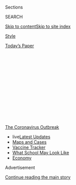 <div id="app">

<div>

<div>

<div>

<div class="NYTAppHideMasthead css-1q2w90k e1suatyy0">

<div class="section css-ui9rw0 e1suatyy2">

<div class="css-eph4ug er09x8g0">

<div class="css-6n7j50">

</div>

<span class="css-1dv1kvn">Sections</span>

<div class="css-10488qs">

<span class="css-1dv1kvn">SEARCH</span>

</div>

[Skip to content](#site-content)[Skip to site
index](#site-index)

</div>

<div id="masthead-section-label" class="css-1wr3we4 eaxe0e00">

[Style](https://www.nytimes.com/section/style)

</div>

<div class="css-10698na e1huz5gh0">

</div>

</div>

<div id="masthead-bar-one" class="section hasLinks css-15hmgas e1csuq9d3">

<div class="css-uqyvli e1csuq9d0">

</div>

<div class="css-1uqjmks e1csuq9d1">

</div>

<div class="css-9e9ivx">

[](https://myaccount.nytimes.com/auth/login?response_type=cookie&client_id=vi)

</div>

<div class="css-1bvtpon e1csuq9d2">

[Today’s
Paper](https://www.nytimes.com/section/todayspaper)

</div>

</div>

</div>

</div>

<div data-aria-hidden="false">

<div id="site-content" data-role="main">

<div>

<div class="css-1aor85t" style="opacity:0.000000001;z-index:-1;visibility:hidden">

<div class="css-1hqnpie">

<div class="css-epjblv">

<span class="css-17xtcya">[Style](/section/style)</span><span class="css-x15j1o">|</span><span class="css-fwqvlz">Rich
City Tykes Swell Schools in Hamptons and Hudson
Valley</span>

</div>

<div class="css-k008qs">

<div class="css-1iwv8en">

<span class="css-18z7m18"></span>

<div>

</div>

</div>

<span class="css-1n6z4y">https://nyti.ms/3i12VET</span>

<div class="css-1705lsu">

<div class="css-4xjgmj">

<div class="css-4skfbu" data-role="toolbar" data-aria-label="Social Media Share buttons, Save button, and Comments Panel with current comment count" data-testid="share-tools">

  - 
  - 
  - 
  - 
    
    <div class="css-6n7j50">
    
    </div>

  - 

</div>

</div>

</div>

</div>

</div>

</div>

<div id="NYT_TOP_BANNER_REGION" class="css-13pd83m">

<div>

<div id="styln-prism-menu-1592847958612" class="section interactive-content interactive-size-medium css-1edisqu">

<div class="css-17ih8de interactive-body">

<div id="scroll-container" class="css-1gj85ro">

[<span class="styln-title-wrap"><span class="css-1pje3qr">The
Coronavirus</span><span class="css-1pje3qr">
Outbreak</span></span>](https://www.nytimes.com/news-event/coronavirus?action=click&pgtype=Article&state=default&region=TOP_BANNER&context=storylines_menu)

  - <span class="css-kqxiym" data-emphasize="true">live</span>[Latest
    Updates](https://www.nytimes.com/2020/08/01/world/coronavirus-covid-19.html?action=click&pgtype=Article&state=default&region=TOP_BANNER&context=storylines_menu)
  - [Maps and
    Cases](https://www.nytimes.com/interactive/2020/us/coronavirus-us-cases.html?action=click&pgtype=Article&state=default&region=TOP_BANNER&context=storylines_menu)
  - [Vaccine
    Tracker](https://www.nytimes.com/interactive/2020/science/coronavirus-vaccine-tracker.html?action=click&pgtype=Article&state=default&region=TOP_BANNER&context=storylines_menu)
  - [What School May Look
    Like](https://www.nytimes.com/interactive/2020/07/29/us/schools-reopening-coronavirus.html?action=click&pgtype=Article&state=default&region=TOP_BANNER&context=storylines_menu)
  - [Economy](https://www.nytimes.com/live/2020/07/31/business/stock-market-today-coronavirus?action=click&pgtype=Article&state=default&region=TOP_BANNER&context=storylines_menu)

</div>

</div>

</div>

</div>

</div>

<div id="top-wrapper" class="css-1sy8kpn">

<div id="top-slug" class="css-l9onyx">

Advertisement

</div>

[Continue reading the main
story](#after-top)

<div class="ad top-wrapper" style="text-align:center;height:100%;display:block;min-height:250px">

<div id="top" class="place-ad" data-position="top" data-size-key="top">

</div>

</div>

<div id="after-top">

</div>

</div>

<div>

<div id="sponsor-wrapper" class="css-1hyfx7x">

<div id="sponsor-slug" class="css-19vbshk">

Supported by

</div>

[Continue reading the main
story](#after-sponsor)

<div id="sponsor" class="ad sponsor-wrapper" style="text-align:center;height:100%;display:block">

</div>

<div id="after-sponsor">

</div>

</div>

<div class="css-186x18t">

</div>

<div class="css-1vkm6nb ehdk2mb0">

# Rich City Tykes Swell Schools in Hamptons and Hudson Valley

</div>

New York parents of means are seeking less congested classrooms near
their second — third? — homes.

<div class="css-79elbk" data-testid="photoviewer-wrapper">

<div class="css-z3e15g" data-testid="photoviewer-wrapper-hidden">

</div>

<div class="css-1a48zt4 ehw59r15" data-testid="photoviewer-children">

![<span class="css-16f3y1r e13ogyst0" data-aria-hidden="true"> New
Avenues: the private school that caters to moguls is opening a satellite
campus.</span><span class="css-cnj6d5 e1z0qqy90" itemprop="copyrightHolder"><span class="css-1ly73wi e1tej78p0">Credit...</span><span><span>James
Heimer</span></span></span>](https://static01.nyt.com/images/2020/08/02/fashion/02HAMPTONS-SCHOOL1/02HAMPTONS-SCHOOL1-articleLarge.jpg?quality=75&auto=webp&disable=upscale)

</div>

</div>

<div class="css-18e8msd">

<div class="css-vp77d3 epjyd6m0">

<div class="css-hus3qt ey68jwv0" data-aria-hidden="true">

![Alex
Williams](https://static01.nyt.com/images/2020/05/06/reader-center/alex-williams/alex-williams-thumbLarge-v2.jpg
"Alex Williams")

</div>

<div class="css-1baulvz">

By <span class="css-1baulvz last-byline" itemprop="name">Alex
Williams</span>

</div>

</div>

  - 
    
    <div class="css-ld3wwf e16638kd2">
    
    Aug. 1,
    2020
    
    </div>

  - 
    
    <div class="css-4xjgmj">
    
    <div class="css-d8bdto" data-role="toolbar" data-aria-label="Social Media Share buttons, Save button, and Comments Panel with current comment count" data-testid="share-tools">
    
      - 
      - 
      - 
      - 
        
        <div class="css-6n7j50">
        
        </div>
    
      - 
    
    </div>
    
    </div>

</div>

</div>

<div class="section meteredContent css-1r7ky0e" name="articleBody" itemprop="articleBody">

<div class="css-1fanzo5 StoryBodyCompanionColumn">

<div class="css-53u6y8">

Carlie Lawrence, 42, a fashion executive and mother of two from
Manhattan, was facing the same fear that seemingly[every
parent](https://www.nytimes.com/2020/07/30/nyregion/pod-schools-hastings-on-hudson.html)
of school-age children has these days: what if schools don’t open in the
fall?

Luckily for her, Ms. Lawrence and her husband, who works in finance, own
a shingled, four-bedroom house in the Hamptons, where schools, she
figured, may have a better chance at opening.

So they registered their five-year old twin sons at the public
elementary school in East Hampton, and are planning to continue living
in their weekend home full-time. Her sons, she thought, would benefit
from the fresh air, far from the stresses of the pandemic-stricken city.

“The decision is driven by knowing that schools in New York City will
not be able to offer a full-time, in-school option,” Ms. Lawrence said,
“and visualizing what possibly will be a full year of two working
parents, working from home, while being cooped up all day in an
apartment with kids.”

</div>

</div>

<div class="css-1fanzo5 StoryBodyCompanionColumn">

<div class="css-53u6y8">

The nagging uncertainties facing New York City schools this fall — Will
they open? How crowded will they be? What precautions are being taken?
Will there be a resurgence of coronavirus? — have parents desperately
searching for options. For those wealthy enough to have second homes,
one obvious-seeming option is to take their children out of the city,
and transfer them to schools in the country or near the beach, where
classes tend to be smaller and the air is, in theory, cleaner.

No wonder public and private schools in second-home regions are seeing a
surge in enrollment. The influx is particularly notable in the Hamptons,
a region that usually enjoys a quiet off-season, with relatively few
year-round families with school-age children, according to local school
officials.

Andi O’Hearn, the head of advancement and operations for the [Ross
School](https://www.ross.org/) in East Hampton, an elite K-12 private
school founded by Courtney Sale Ross, the widow of Time Warner chief
[Steven J.
Ross](https://www.nytimes.com/1992/12/21/obituaries/the-creator-of-time-warner-steven-j-ross-is-dead-at-65.html),
said administrators there have received a record number of applications
for the fall.

“Due to the fear of Covid, there is a lot of uncertainty, and they’re
trying to make the best decisions for their children,” Ms. O’Hearn said,
referring to anxious parents from the city.

The nonprofit school, whose annual tuition ranges from $22,700 to
$45,000 for day students (boarding students pay $74,000), features a
tennis academy and courses in social entrepreneurship, robotics and
figurative sculpture. More important, it plans to open full-time in the
fall, with 15 tents for outdoor learning on the 63-acre grounds, and
pupils separated into learning pods, organized by grade level or high
school section, to minimize exposure to other students.

</div>

</div>

<div class="css-1fanzo5 StoryBodyCompanionColumn">

<div class="css-53u6y8">

So far, registrations for its elementary school grades have doubled, to
93 students from 57 last year, for the fall. “I’m glad we’re able to
accommodate them, although we’re starting to really struggle,” Ms.
O’Hearn said. “We have already gone to waiting lists in six different
grades.”

<div id="NYT_MAIN_CONTENT_1_REGION" class="css-9tf9ac">

<div>

<div id="styln-covid-updates-world" class="section interactive-content interactive-size-medium css-1ftcdic">

<div class="css-17ih8de interactive-body">

<div id="styln-briefing-block" data-asset-id="QXJ0aWNsZTpueXQ6Ly9hcnRpY2xlLzhiMjRmNTQ0LWVhMmUtNTlmNC1hMDZiLTM0YWI3YTlmN2E4YQ==">

<div class="briefing-block-header-section">

# [Latest Updates: Global Coronavirus Outbreak](https://www.nytimes.com/2020/08/01/world/coronavirus-covid-19.html?action=click&pgtype=Article&state=default&region=MAIN_CONTENT_1&context=storylines_live_updates)

<div class="briefing-block-ts">

Updated 2020-08-02T07:21:03.497Z

</div>

</div>

  - [The U.S. reels as July cases more than double the total of any
    other
    month.](https://www.nytimes.com/2020/08/01/world/coronavirus-covid-19.html?action=click&pgtype=Article&state=default&region=MAIN_CONTENT_1&context=storylines_live_updates#link-34047410)
  - [Top U.S. officials work to break an impasse over the federal
    jobless
    benefit.](https://www.nytimes.com/2020/08/01/world/coronavirus-covid-19.html?action=click&pgtype=Article&state=default&region=MAIN_CONTENT_1&context=storylines_live_updates#link-780ec966)
  - [Its outbreak untamed, Melbourne goes into even greater
    lockdown.](https://www.nytimes.com/2020/08/01/world/coronavirus-covid-19.html?action=click&pgtype=Article&state=default&region=MAIN_CONTENT_1&context=storylines_live_updates#link-2bc8948)

<div class="briefing-block-footer">

<div class="briefing-block-footer-meta">

[See more
updates](https://www.nytimes.com/2020/08/01/world/coronavirus-covid-19.html?action=click&pgtype=Article&state=default&region=MAIN_CONTENT_1&context=storylines_live_updates)

</div>

<div class="briefing-block-briefinglinks">

<span>More live coverage:</span>
[Markets](https://www.nytimes.com/live/2020/07/31/business/stock-market-today-coronavirus?action=click&pgtype=Article&state=default&region=MAIN_CONTENT_1&context=storylines_live_updates)

</div>

</div>

</div>

</div>

</div>

</div>

</div>

Affluent parents in the Hamptons are also applying to [Avenues: The
World School](https://www.avenues.org/), a private school based in the
Chelsea neighborhood of Manhattan that caters to the children of moguls
and movie stars (Suri Cruise, the daughter of Tom Cruise and Katie
Holmes, was reportedly [a student
there](https://www.businessinsider.com/avenues-world-school-new-york-city-photos-tour-amenities-2019-4)).

It is opening a satellite campus in East Hampton this fall called
[Avenues Studio Hamptons](https://studio.avenues.org/), with room for 60
students, grades 4 through 11, at a cost of $48,000 per year. The school
received a dozen inquiries for every available space, and 45 students
from the Manhattan campus are planning to transfer there this fall,
according to a school spokeswoman.

The exodus of wealthy families from the city comes at a moment that is
fraught socially and politically. The rich have access to multiple
educational options, including at-home [“pandemic
pods”](https://www.nytimes.com/2020/07/22/parenting/school-pods-coronavirus.html)
with private tutors, or in the case of Avenues, personal mentors and
instruction in 50 languages, including Punjabi and Swahili. Children
from low-income homes, meanwhile, sometimes lack laptops and internet
access needed for remote learning, and may get less funding as the
children of affluent parents abandon the public school system.

And there are no guarantees that the Hamptons and other leafy enclaves
are immune from another coronavirus outbreak that can shut down the
schools.

</div>

</div>

<div>

</div>

<div class="css-1fanzo5 StoryBodyCompanionColumn">

<div class="css-53u6y8">

Schools throughout New York State are still weighing options. Mayor Bill
de Blasio has announced that schools in New York City will open only if
the city sustains a coronavirus test positivity rate [below three
percent](https://www.nytimes.com/2020/07/31/world/coronavirus-covid-19.html?action=click&module=Top%20Stories&pgtype=Homepage#link-22c71cd7),
and is advocating a “[blended learning”
model](https://www.nytimes.com/2020/07/08/nyregion/nyc-schools-reopening-plan.html),
combining virtual lessons and classrooms [one to three
days](https://www.nytimes.com/2020/07/08/nyregion/nyc-schools-reopening-plan.html)
a week with staggered schedules to reduce density. City Hall will not
announce [plans for individual
schools](https://www.nbcnewyork.com/news/coronavirus/nyc-to-ask-state-for-extension-on-specific-back-to-school-plans/2540164/)
until mid-August.

</div>

</div>

<div class="css-1fanzo5 StoryBodyCompanionColumn">

<div class="css-53u6y8">

Gov. Andrew M. Cuomo will have the final say, adding that a decision for
school reopening will come in [early
August](https://www.nbcnewyork.com/news/coronavirus/nyc-to-ask-state-for-extension-on-specific-back-to-school-plans/2540164/).
“We will not use our children as [guinea
pigs](https://www.cnbc.com/video/2020/07/13/new-york-gov-cuomo-on-reopening-schools-were-not-going-to-use-our-children-as-guinea-pigs.html),”
Mr. Cuomo said a few weeks ago.

But for some second homeowners, the decision is already made. If the
choice is between a crowded, poorly ventilated classroom in a dense
urban area, and an airy classroom in a bucolic setting, the choice is
clear.

“I think the biggest factor is everyone’s mental well-being,” said Ms.
Lawrence, the fashion executive. In East Hampton, her sons have access
to a backyard, a swimming pool, a tennis court, and a trampoline. “We’re
in our own home, it’s our little haven, and we’re safe. So that relaxed
energy that we have has helped this be an easy time for them.” (The
family is also considering forming a private pandemic pod with other
Hamptons parents, in case schools there do not reopen).

It’s not just private schools that are seeing a surge. Enrollment at the
Amagansett School, a public K-6 school in East Hampton, has reportedly
[doubled](https://www.easthamptonstar.com/education/2020716/amagansett-school-expects-enrollment-to-double)
for the fall to about 150 students, after years of attrition because of
escalating real estate prices, said Peter Van Scoyoc, the town
supervisor of East Hampton.

“The district’s enrollment had been in a steady decline for years, just
because it was getting more expensive for year-round families to live
there,” Mr. Van Scoyoc said. “Now, that’s going the other
way.”

</div>

</div>

<div class="css-79elbk" data-testid="photoviewer-wrapper">

<div class="css-z3e15g" data-testid="photoviewer-wrapper-hidden">

</div>

<div class="css-1a48zt4 ehw59r15" data-testid="photoviewer-children">

![<span class="css-cnj6d5 e1z0qqy90" itemprop="copyrightHolder"><span class="css-1ly73wi e1tej78p0">Credit...</span><span>James
Heimer</span></span>](https://static01.nyt.com/images/2020/08/02/fashion/02HAMPTONSCHOOL2/02HAMPTONSCHOOL2-articleLarge.jpg?quality=75&auto=webp&disable=upscale)

</div>

</div>

<div class="css-1fanzo5 StoryBodyCompanionColumn">

<div class="css-53u6y8">

While most schools still have capacity for newcomers, Mr. Van Scoyoc
said, it remains to be seen how year-round residents respond to a
potential influx. “There’s already a certain amount of tension every
summer as the population goes from 22,000 to maybe 120,000 on the Fourth
of July weekend,” he said. “And now there’s concern among some
year-rounders, who have to be expecting heavier traffic and more demand
on services.”

More newcomers may be on their way. Cindy Scholz, a real estate agent
for Compass with clients in Manhattan and the Hamptons, said she has
been deluged with requests from young parents from New York City looking
to buy a house on the East End in time to enroll their children into
local schools.

“Their No. 1 priority is school districts, where before, that was never
a consideration,” Ms. Scholz said. “People understand that there might
be a fear of a second wave of coronavirus, and it does feel a lot more
normal outside the city than inside it,” where [deserted office
buildings](https://www.nytimes.com/2020/07/26/nyregion/nyc-coronavirus-time-life-building.html)and
uncrowded subways are a stark reminder of the pandemic’s
effects.

<div id="NYT_MAIN_CONTENT_3_REGION" class="css-9tf9ac">

<div>

<div id="styln-prism-freeform-1594220623585" class="section interactive-content interactive-size-medium css-1ftcdic">

<div class="css-17ih8de interactive-body">

<div id="prism-freeform-block-62021" class="css-19mumt8" data-role="complementary" data-storyline="The Coronavirus Outbreak" data-truncated="true" tabindex="0">

<div class="css-a8d9oz">

<div class="css-eb027h">

[](https://www.nytimes.com/news-event/coronavirus?action=click&pgtype=Article&state=default&region=MAIN_CONTENT_3&context=storylines_faq)

### The Coronavirus Outbreak ›

#### Frequently Asked Questions

Updated July 27, 2020

  - #### Should I refinance my mortgage?
    
      - [It could be a good
        idea,](https://www.nytimes.com/article/coronavirus-money-unemployment.html?action=click&pgtype=Article&state=default&region=MAIN_CONTENT_3&context=storylines_faq)
        because mortgage rates have [never been
        lower.](https://www.nytimes.com/2020/07/16/business/mortgage-rates-below-3-percent.html?action=click&pgtype=Article&state=default&region=MAIN_CONTENT_3&context=storylines_faq)
        Refinancing requests have pushed mortgage applications to some
        of the highest levels since 2008, so be prepared to get in line.
        But defaults are also up, so if you’re thinking about buying a
        home, be aware that some lenders have tightened their standards.

  - #### What is school going to look like in September?
    
      - It is unlikely that many schools will return to a normal
        schedule this fall, requiring the grind of [online
        learning](https://www.nytimes.com/2020/06/05/us/coronavirus-education-lost-learning.html?action=click&pgtype=Article&state=default&region=MAIN_CONTENT_3&context=storylines_faq),
        [makeshift child
        care](https://www.nytimes.com/2020/05/29/us/coronavirus-child-care-centers.html?action=click&pgtype=Article&state=default&region=MAIN_CONTENT_3&context=storylines_faq)
        and [stunted
        workdays](https://www.nytimes.com/2020/06/03/business/economy/coronavirus-working-women.html?action=click&pgtype=Article&state=default&region=MAIN_CONTENT_3&context=storylines_faq)
        to continue. California’s two largest public school districts —
        Los Angeles and San Diego — said on July 13, that [instruction
        will be remote-only in the
        fall](https://www.nytimes.com/2020/07/13/us/lausd-san-diego-school-reopening.html?action=click&pgtype=Article&state=default&region=MAIN_CONTENT_3&context=storylines_faq),
        citing concerns that surging coronavirus infections in their
        areas pose too dire a risk for students and teachers. Together,
        the two districts enroll some 825,000 students. They are the
        largest in the country so far to abandon plans for even a
        partial physical return to classrooms when they reopen in
        August. For other districts, the solution won’t be an
        all-or-nothing approach. [Many
        systems](https://bioethics.jhu.edu/research-and-outreach/projects/eschool-initiative/school-policy-tracker/),
        including the nation’s largest, New York City, are devising
        [hybrid
        plans](https://www.nytimes.com/2020/06/26/us/coronavirus-schools-reopen-fall.html?action=click&pgtype=Article&state=default&region=MAIN_CONTENT_3&context=storylines_faq)
        that involve spending some days in classrooms and other days
        online. There’s no national policy on this yet, so check with
        your municipal school system regularly to see what is happening
        in your community.

  - #### Is the coronavirus airborne?
    
      - The coronavirus [can stay aloft for hours in tiny droplets in
        stagnant
        air](https://www.nytimes.com/2020/07/04/health/239-experts-with-one-big-claim-the-coronavirus-is-airborne.html?action=click&pgtype=Article&state=default&region=MAIN_CONTENT_3&context=storylines_faq),
        infecting people as they inhale, mounting scientific evidence
        suggests. This risk is highest in crowded indoor spaces with
        poor ventilation, and may help explain super-spreading events
        reported in meatpacking plants, churches and restaurants. [It’s
        unclear how often the virus is
        spread](https://www.nytimes.com/2020/07/06/health/coronavirus-airborne-aerosols.html?action=click&pgtype=Article&state=default&region=MAIN_CONTENT_3&context=storylines_faq)
        via these tiny droplets, or aerosols, compared with larger
        droplets that are expelled when a sick person coughs or sneezes,
        or transmitted through contact with contaminated surfaces, said
        Linsey Marr, an aerosol expert at Virginia Tech. Aerosols are
        released even when a person without symptoms exhales, talks or
        sings, according to Dr. Marr and more than 200 other experts,
        who [have outlined the evidence in an open letter to the World
        Health
        Organization](https://academic.oup.com/cid/article/doi/10.1093/cid/ciaa939/5867798).

  - #### What are the symptoms of coronavirus?
    
      - Common symptoms [include fever, a dry cough, fatigue and
        difficulty breathing or shortness of
        breath.](https://www.nytimes.com/article/symptoms-coronavirus.html?action=click&pgtype=Article&state=default&region=MAIN_CONTENT_3&context=storylines_faq)
        Some of these symptoms overlap with those of the flu, making
        detection difficult, but runny noses and stuffy sinuses are less
        common. [The C.D.C. has
        also](https://www.nytimes.com/2020/04/27/health/coronavirus-symptoms-cdc.html?action=click&pgtype=Article&state=default&region=MAIN_CONTENT_3&context=storylines_faq)
        added chills, muscle pain, sore throat, headache and a new loss
        of the sense of taste or smell as symptoms to look out for. Most
        people fall ill five to seven days after exposure, but symptoms
        may appear in as few as two days or as many as 14 days.

  - #### Does asymptomatic transmission of Covid-19 happen?
    
      - So far, the evidence seems to show it does. A widely cited
        [paper](https://www.nature.com/articles/s41591-020-0869-5)
        published in April suggests that people are most infectious
        about two days before the onset of coronavirus symptoms and
        estimated that 44 percent of new infections were a result of
        transmission from people who were not yet showing symptoms.
        Recently, a top expert at the World Health Organization stated
        that transmission of the coronavirus by people who did not have
        symptoms was “very rare,” [but she later walked back that
        statement.](https://www.nytimes.com/2020/06/09/world/coronavirus-updates.html?action=click&pgtype=Article&state=default&region=MAIN_CONTENT_3&context=storylines_faq#link-1f302e21)

<div id="styln-survey-component-62021" class="styln-survey-component" data-surveyname="faq" data-surveystoryline="coronavirus">

</div>

</div>

<div class="css-6mllg9">

</div>

<div class="css-pmm6ed">

<span class="css-5gimkt"></span>

</div>

</div>

</div>

</div>

</div>

</div>

</div>

Schools in the Hudson Valley are also seeing a rise in enrollment.
Administrators at the Rhinebeck Central School District, for example,
have seen a slight uptick in school registration, especially among New
Yorkers with second homes nearby.

And with the start of the school year fast approaching, the question of
where to enroll their children has become a hot topic among parents at
socially distanced backyard barbecues, pool parties and tennis courts
throughout the Hamptons, Hudson Valley, the Catskills and other places
where weekenders have found refuge.

</div>

</div>

<div class="css-1fanzo5 StoryBodyCompanionColumn">

<div class="css-53u6y8">

For some of these parents, the choice is so wearying that they have
decided to pull their children out of the school system entirely and
home-school, which is undoubtedly easier when home is not a cramped
apartment, but a weekend house with guest bedrooms, home offices and
lots of outdoor space.

[Noria
Morales](https://www.glamour.com/story/noria-morales-what-it-costs-to-be-me),
a founder of [The Wonder](https://www.thewonder.us/), a club for
families in Manhattan, and her husband, a restaurateur, recently decided
not to plunk down a small fortune for their children’s private school,
Lycée[Francais de New York](https://www.lfny.org/), this fall.

Instead, they moved up to their weekend house on 176 rustic acres near
Elizaville, N.Y. in the Hudson Valley and plan to home-school their
children, using a portion of the money they saved on private school for
a part-time private tutor to help out.

“My kids are in second grade and fourth grade, so there’s nothing I can
really do to set them back academically,” Ms. Morales said. “It’s not
like I have to teach them algebra. Up here, you’re surrounded by trees
and birds, and in my mind, I can encourage curiosity.”

But there are trade-offs, even for the wealthy. At small-town schools in
the Hamptons or the Hudson Valley, children tend to be cut off from the
racial, economic, and cultural diversity of city schools, not to the
mention the museums and other cultural institutions that help round out
their education.

Little surprise, then, that some parents with immense resources are
keeping their options open, while everyone else is waiting to see what
schools will do in the fall.

</div>

</div>

<div class="css-1fanzo5 StoryBodyCompanionColumn">

<div class="css-53u6y8">

Alli McCartney, 44, a wealth manager for high-net-worth clients, was
planning to send her two children — Maxwell, 10; and Luca, 8 — to the
Dwight School, a private school in Manhattan, this fall. But since she
and her husband, Scott McCartney, have largely abandoned their West
Village dwelling for their weekend house in Montauk, N.Y., they have
also registered their children at the local public school, in case
Dwight is unable to reopen this fall. (so far, the school plans to).

“Just as I have been doing with clients for years, I am using a
three-pronged approach, asking myself three questions,” Ms. McCartney
said. “What is best for my children? What is best for my business? What
is best for my balance sheet?”

Others are taking a “when life gives you lemons, make Limonata” approach
to the crisis.

Ms. McCartney said some of her Hamptons friends are exploring a form of
schools arbitrage, enrolling their children in public schools in the
Hamptons while waiting for slot to open at elite private schools in
Manhattan this spring.

“They’re using this as a way to upgrade, and get into private schools
they never could get into otherwise,” Ms. McCartney said.

</div>

</div>

<div>

</div>

</div>

<div>

</div>

<div>

</div>

<div>

</div>

<div>

<div id="bottom-wrapper" class="css-1ede5it">

<div id="bottom-slug" class="css-l9onyx">

Advertisement

</div>

[Continue reading the main
story](#after-bottom)

<div id="bottom" class="ad bottom-wrapper" style="text-align:center;height:100%;display:block;min-height:90px">

</div>

<div id="after-bottom">

</div>

</div>

</div>

</div>

</div>

## Site Index

<div>

</div>

## Site Information Navigation

  - [© <span>2020</span> <span>The New York Times
    Company</span>](https://help.nytimes.com/hc/en-us/articles/115014792127-Copyright-notice)

<!-- end list -->

  - [NYTCo](https://www.nytco.com/)
  - [Contact
    Us](https://help.nytimes.com/hc/en-us/articles/115015385887-Contact-Us)
  - [Work with us](https://www.nytco.com/careers/)
  - [Advertise](https://nytmediakit.com/)
  - [T Brand Studio](http://www.tbrandstudio.com/)
  - [Your Ad
    Choices](https://www.nytimes.com/privacy/cookie-policy#how-do-i-manage-trackers)
  - [Privacy](https://www.nytimes.com/privacy)
  - [Terms of
    Service](https://help.nytimes.com/hc/en-us/articles/115014893428-Terms-of-service)
  - [Terms of
    Sale](https://help.nytimes.com/hc/en-us/articles/115014893968-Terms-of-sale)
  - [Site
    Map](https://spiderbites.nytimes.com)
  - [Help](https://help.nytimes.com/hc/en-us)
  - [Subscriptions](https://www.nytimes.com/subscription?campaignId=37WXW)

</div>

</div>

</div>

</div>
